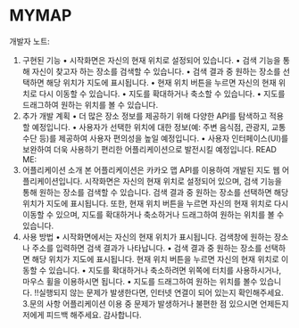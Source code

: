 # MYMAP
개발자 노트:
1.	구현된 기능
•	시작화면은 자신의 현재 위치로 설정되어 있습니다.
•	검색 기능을 통해 자신이 찾고자 하는 장소를 검색할 수 있습니다.
•	검색 결과 중 원하는 장소를 선택하면 해당 위치가 지도에 표시됩니다.
•	현재 위치 버튼을 누르면 자신의 현재 위치로 다시 이동할 수 있습니다.
•	지도를 확대하거나 축소할 수 있습니다.
•	지도를 드래그하여 원하는 위치를 볼 수 있습니다.
2.	추가 개발 계획
•	더 많은 장소 정보를 제공하기 위해 다양한 API를 탐색하고 적용할 예정입니다.
•	사용자가 선택한 위치에 대한 정보(예: 주변 음식점, 관광지, 교통 수단 등)를 제공하여 사용자 편의성을 높일 예정입니다.
•	사용자 인터페이스(UI)를 보완하여 더욱 사용하기 편리한 어플리케이션으로 발전시킬 예정입니다.
READ ME:
1.	어플리케이션 소개 본 어플리케이션은 카카오 맵 API를 이용하여 개발된 지도 웹 어플리케이션입니다. 시작화면은 자신의 현재 위치로 설정되어 있으며, 검색 기능을 통해 원하는 장소를 검색할 수 있습니다. 검색 결과 중 원하는 장소를 선택하면 해당 위치가 지도에 표시됩니다. 또한, 현재 위치 버튼을 누르면 자신의 현재 위치로 다시 이동할 수 있으며, 지도를 확대하거나 축소하거나 드래그하여 원하는 위치를 볼 수 있습니다.
2.	사용 방법
•	시작화면에서는 자신의 현재 위치가 표시됩니다. 검색창에 원하는 장소나 주소를 입력하면 검색 결과가 나타납니다.
•	검색 결과 중 원하는 장소를 선택하면 해당 위치가 지도에 표시됩니다. 현재 위치 버튼을 누르면 자신의 현재 위치로 이동할 수 있습니다.
•	지도를 확대하거나 축소하려면 위쪽에 터치를 사용하시거나, 마우스 휠을 이용하시면 됩니다.
•	지도를 드래그하여 원하는 위치를 볼수 있습니다.
!!실행되지 않는 문제가 발생한다면, 인터넷 연결이 되어 있는지 확인해주세요.
3.문의 사항 어플리케이션 이용 중 문제가 발생하거나 불편한 점 있으시면 언제든지 저에게 피드백 해주세요. 감사합니다.

